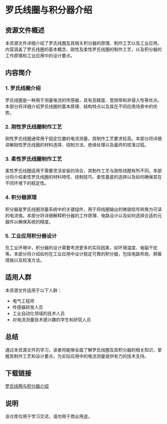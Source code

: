 # 罗氏线圈与积分器介绍

## 资源文件概述

本资源文件详细介绍了罗氏线圈及其相关积分器的原理、制作工艺以及工业应用。内容涵盖了罗氏线圈的基本概念、刚性及柔性罗氏线圈的制作工艺，以及积分器的工作原理和工业应用中的设计要点。

## 内容简介

### 1. 罗氏线圈介绍

罗氏线圈是一种用于测量电流的传感器，具有高精度、宽频带和非侵入性等优点。本部分将详细介绍罗氏线圈的基本原理、结构特点以及其在不同应用场景中的优势。

### 2. 刚性罗氏线圈制作工艺

刚性罗氏线圈通常用于固定位置的电流测量，其制作工艺要求较高。本部分将详细讲解刚性罗氏线圈的材料选择、绕制方法、绝缘处理以及最终的校准过程。

### 3. 柔性罗氏线圈制作工艺

柔性罗氏线圈适用于需要灵活安装的场合，其制作工艺与刚性线圈有所不同。本部分将介绍柔性罗氏线圈的材料特性、绕制技巧、柔性基底的选择以及如何确保其在不同环境下的稳定性。

### 4. 积分器原理

积分器是罗氏线圈测量系统中的关键组件，用于将线圈输出的微弱信号转换为可读的电流值。本部分将详细解释积分器的工作原理、电路设计以及如何选择合适的元器件以确保系统的精度。

### 5. 工业应用积分器设计

在工业环境中，积分器的设计需要考虑更多的实际因素，如环境温度、电磁干扰等。本部分将介绍如何在工业应用中设计稳定可靠的积分器，包括电路布局、屏蔽措施以及校准方法。

## 适用人群

本资源文件适用于以下人群：

- 电气工程师
- 传感器研发人员
- 工业自动化领域的技术人员
- 对电流测量技术感兴趣的学生和研究人员

## 总结

通过本资源文件的学习，读者将能够全面了解罗氏线圈及其积分器的相关知识，掌握其制作工艺和设计要点，为实际应用中的电流测量提供有力的技术支持。

## 下载链接
[罗氏线圈与积分器介绍](https://pan.quark.cn/s/564b66889ff5)

## 说明

该仓库仅用于学习交流，请勿用于商业用途。
